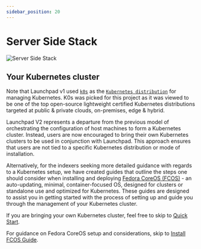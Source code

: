 ```yaml
---
sidebar_position: 20
---
```

# Server Side Stack

![Server Side Stack](/img/server-side-stack.svg)

## Your Kubernetes cluster

Note that Launchpad v1 used [`k0s`](https://k0sproject.io/) as the [`Kubernetes distribution`](https://acloudguru.com/blog/engineering/which-kubernetes-distribution-is-right-for-you) for managing Kubernetes. K0s was picked for this project as it was viewed to be one of the top open-source lightweight certified Kubernetes distributions targeted at public & private clouds, on-premises, edge & hybrid.

Launchpad V2 represents a departure from the previous model of orchestrating the configuration of host machines to form a Kubernetes cluster. Instead, users are now encouraged to bring their own Kubernetes clusters to be used in conjunction with Launchpad. This approach ensures that users are not tied to a specific Kubernetes distribution or mode of installation. 

Alternatively, for the indexers seeking more detailed guidance with regards to a Kubernetes setup, we have created guides that outline the steps one should consider when installing and deploying [Fedora CoreOS (FCOS)](https://docs.fedoraproject.org/en-US/fedora-coreos/) - an auto-updating, minimal, container-focused OS, designed for clusters or standalone use and optimized for Kubernetes. These guides are designed to assist you in getting started with the process of setting up and guide you through the management of your Kubernetes cluster.

If you are bringing your own Kubernetes cluster, feel free to skip to [Quick Start](quick-start). 

For guidance on Fedora CoreOS setup and considerations, skip to [Install FCOS Guide](guides/install-fcos).
